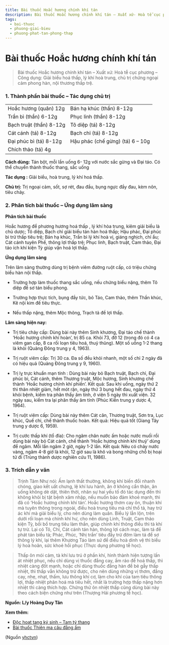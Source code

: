 ```yaml
---
title: Bài thuốc Hoắc hương chính khí tán
description: Bài thuốc Hoắc hương chính khí tán – Xuất xứ- Hoà tễ cục phương – Công dụng- Giải biểu hoá thấp, lý khí hoà trung, chủ trị chứng ngoại cảm phong hàn, nội thương thấp trệ.
tags:
  - bai-thuoc
  - phuong-giai-bieu
  - phuong-phat-tan-phong-thap
---
```


# Bài thuốc Hoắc hương chính khí tán 

> Bài thuốc Hoắc hương chính khí tán – Xuất xứ: Hoà tễ cục phương – Công dụng: Giải biểu hoá thấp, lý khí hoà trung, chủ trị chứng ngoại cảm phong hàn, nội thương thấp trệ.

### 1. Thành phần bài thuốc – Tác dụng chủ trị

|  |  |
| --- | --- |
| Hoắc hương (quân) 12g | Bán hạ khúc (thần) 8-12g |
| Trần bì (thần) 6-12g | Phục linh (thần) 8-12g |
| Bạch truật (thần) 8-12g | Tô diệp (tá) 8-12g |
| Cát cánh (tá) 8-12g | Bạch chỉ (tá) 8-12g |
| Đại phúc bì (tá) 8-12g | Hậu phác (chế gừng) (tá) 6 – 10g |
| Chích thảo (tá) 4g |  |

**Cách dùng:** Tán bột, mỗi lần uống 6- 12g với nước sắc gừng và Đại táo. Có thể chuyển thành thuốc thang, sắc uống

**Tác dụng :** Giải biểu, hoà trung, lý khí hoá thấp. 

**Chủ trị:** Trị ngoại cảm, sốt, sợ rét, đau đầu, bụng ngực đầy đau, kèm nôn, tiêu chảy.

### 2. Phân tích bài thuốc – Ứng dụng lâm sàng

**Phân tích bài thuốc**

Hoắc hương để phương hương hoá thấp , lý khí hòa trung, kiêm giải biểu là chủ dược; Tô diệp, Bạch chỉ giải biểu tán hàn hoá thấp; Hậu phác, Đại phúc bì trừ thấp tiêu trệ; Bán hạ khúc, Trần bì lý khí hoà vị, giáng nghịch, chỉ ẩu; Cát cánh tuyên Phế, thông lợi thấp trệ; Phục linh, Bạch truật, Cam thảo, Đại táo ích khí kiện Tỳ giúp vận hoá lợi thấp.

**Ứng dụng lâm sàng**

Trên lâm sàng thường dùng trị bệnh viêm đường ruột cấp, có triệu chứng biểu hàn nội thấp. 

+ Trường hợp làm thuốc thang sắc uống, nếu chứng biểu nặng, thêm Tô diệp để sơ tán biểu phong.

+ Trường hợp thực tích, bụng đầy tức, bỏ Táo, Cam thảo, thêm Thần khúc, Kê nội kim đế tiêu thực.

+ Nếu thấp nặng, thêm Mộc thông, Trạch tả đề lợi thấp.

**Lâm sàng hiện nay:**

+ Trị tiêu chảy cấp: Dùng bài này thêm Sinh khương, Đại táo chế thành ‘Hoắc hương chính khí hoàn’, trị 85 ca. Khỏi 73, đỡ 12 (trong đó có 4 ca viêm gan cấp, 8 ca rối loạn tiêu hoá, thuỷ thũng). Một số uống 1-2 thang là khỏi (Quảng Đông trung y 4, 1963).

+ Trị ruột viêm cấp: Trị 30 ca. Đa số đều khỏi nhanh, một số chỉ 2 ngày đã có hiệu quả (Quảng Đông trung y 9, 1960).

+ Trị lỵ trực khuẩn mạn tính : Dùng bài này bỏ Bạch truật, Bạch chỉ, Đại phúc bì, Cát cánh, thêm Thương truật, Mộc hương, Sinh khương chế thành ‘Hoắc hương chính khí phiến’. Kết quả: Sau khi uống, ngày thứ 2 thì thân nhiệt giảm, hết mót rặn, ngày thứ 3 bụng hết đau, ngày thứ 4 khỏi bệnh, kiểm tra phân thấy âm tính, ở viện 5 ngày thì xuất viện. 32 ngày sau, kiểm tra lại phân thấy âm tính (Phúc Kiến trung y dược 4, 1964).

+ Trị ruột viêm cấp: Dùng bài này thêm Cát căn, Thương truật, Sơn tra, Lục khúc, Quế chi, chế thành thuốc hoàn. Kết quả: Hiệu quả tốt (Giang Tây trung y dược 6, 1959).

+ Trị cước thấp khí (tổ đỉa): Cho ngâm chân nước ấm hoặc nước muối rồi dùng bài này bỏ Cát cánh, chế thành ‘Hoắc hương chính khí thuỷ’ dùng để ngâm. Mỗi lần ngâm 2 giờ, ngày 1-2 lần. Kết quả: Nêu có chảy nước vàng, ngâm 4-8 giờ là khỏi, 12 giờ sau là khô và bong những chỗ bị hoại tử đi (Trùng thành dược nghiên cứu 11, 1986).

### 3. Trích dẫn y văn

> Trịnh Tâm Như nói: Ấm lạnh thất thường, không khí biến đổi nhanh chóng, giao kết uất chưng, lệ khí lưu hành, ăn ở không cẩn thận, ăn uống không dè dặt, thiên thời, nhân sự hai yếu tố đó tác dụng đến thì không khỏi bị tật bệnh xâm nhập, nếu muốn bảo đảm khoẻ mạnh, thì đã có ‘Hoắc hương chính khí tán’. Hoắc hương thơm cay ôn, thuận khí mà tuyên thông trong ngoài, điều hoà trung tiêu mà chỉ thổ tả, hay trừ ác khí mà giải biểu lý, cho nên dùng làm quân. Biểu lý lẫn lộn, trên dưới rối loạn mà chính khí hư, cho nên dùng Linh, Truật, Cam thảo kiện Tỳ, bồi bổ trung tiêu làm thần, giúp chính khí thông điều thì tà khí tự trừ. Lại có Tô, Chỉ, Cát cánh tán hàn, thông lợi cách mạc, làm tá để phát tán biểu tà; Phác, Phúc, ‘Nhị trần’ tiêu đầy trừ đờm làm tá để sơ thông lý khí, lại thêm Khương Táo làm sứ để điều hoà dinh vệ thì biểu lý hoà hoãn, sức khoẻ hồi phục (Thực dụng phương tễ học).

> Thấp ôn mói cảm, tà khí lưu trú ở phần khí, hình thành hiện tượng lấn át nhiệt phục, nếu chỉ dùng vị thuốc đắng cay, ấm ráo để hoá thấp, thì nhiệt càng đốt mạnh, hoặc chỉ dùng thuốc đắng hàn để bẻ gẫy thấp nhiệt, thì thấp vẫn không trừ được, cho nên dùng những vị thơm, đắng cay, nhẹ, nhạt, thấm, lưu thông khí cơ, làm cho khí của tam tiêu thông lợi, thấp nhiệt phân hoá mà tiêu hết, nhất là trường hợp thấp nặng hơn nhiệt thì càng thích hợp. Chứng thử ôn nhiệt thấp cũng dùng bài này theo cách biện chứng như trên (Thượng Hải phương tễ học).

**Nguồn: L/y Hoàng Duy Tân**

**Xem thêm:**

* [Độc hoạt tang ký sinh – Tam tý thang](/yhctvn/doc-hoat-tang-ky-sinh-tam-ty-thang)
* [Bài thuốc Thiên ma câu đằng ẩm](/yhctvn/bai-thuoc-thien-ma-cau-dang-am)

(Nguồn <a href="https://yhctvn.com/bai-thuoc-hoac-huong-chinh-khi-tan/" target="_blank">yhctvn</a>)
